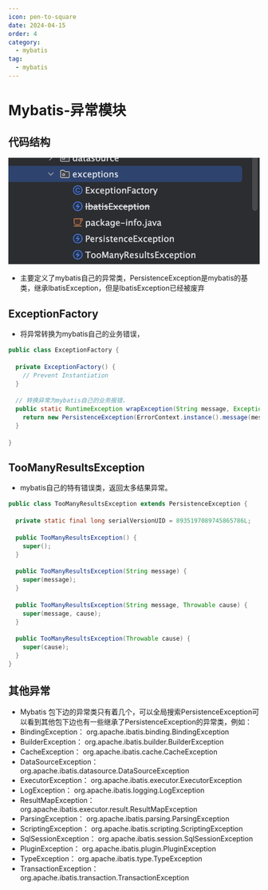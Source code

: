 ```yaml
---
icon: pen-to-square
date: 2024-04-15
order: 4
category:
  - mybatis
tag:
  - mybatis
---
```

# Mybatis-异常模块

## 代码结构

![image-20240415213702096](images/image-20240415213702096.png)

- 主要定义了mybatis自己的异常类，PersistenceException是mybatis的基类，继承IbatisException，但是IbatisException已经被废弃

##  ExceptionFactory

- 将异常转换为mybatis自己的业务错误，

```java
public class ExceptionFactory {

  private ExceptionFactory() {
    // Prevent Instantiation
  }

  // 转换异常为mybatis自己的业务报错，
  public static RuntimeException wrapException(String message, Exception e) {
    return new PersistenceException(ErrorContext.instance().message(message).cause(e).toString(), e);
  }

}
```

##  TooManyResultsException

- mybatis自己的特有错误类，返回太多结果异常。

```java
public class TooManyResultsException extends PersistenceException {

  private static final long serialVersionUID = 8935197089745865786L;

  public TooManyResultsException() {
    super();
  }

  public TooManyResultsException(String message) {
    super(message);
  }

  public TooManyResultsException(String message, Throwable cause) {
    super(message, cause);
  }

  public TooManyResultsException(Throwable cause) {
    super(cause);
  }
}
```

## 其他异常

- Mybatis 包下边的异常类只有着几个，可以全局搜索PersistenceException可以看到其他包下边也有一些继承了PersistenceException的异常类，例如：
-  BindingException： org.apache.ibatis.binding.BindingException
-  BuilderException： org.apache.ibatis.builder.BuilderException
-  CacheException： org.apache.ibatis.cache.CacheException
-  DataSourceException： org.apache.ibatis.datasource.DataSourceException
-  ExecutorException： org.apache.ibatis.executor.ExecutorException
-  LogException： org.apache.ibatis.logging.LogException
-  ResultMapException： org.apache.ibatis.executor.result.ResultMapException
-  ParsingException： org.apache.ibatis.parsing.ParsingException
-  ScriptingException： org.apache.ibatis.scripting.ScriptingException
-  SqlSessionException： org.apache.ibatis.session.SqlSessionException
-   PluginException： org.apache.ibatis.plugin.PluginException
-  TypeException： org.apache.ibatis.type.TypeException
-  TransactionException： org.apache.ibatis.transaction.TransactionException